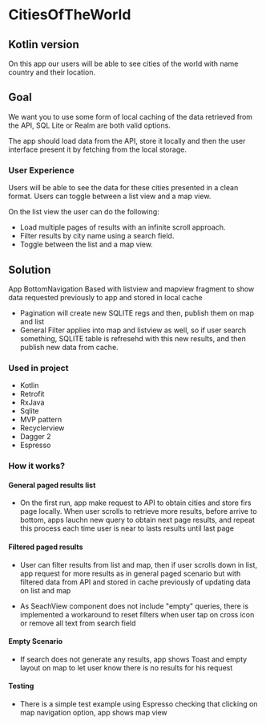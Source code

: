 
# CitiesOfTheWorld
## Kotlin version

On this app our users will be able to see cities of the world with name country and their location.

## Goal

We want you to use some form of local caching of the data retrieved from the API, SQL Lite or Realm are both valid options.  
 
The app should load data from the API, store it locally and then the user interface present it by fetching from the local storage. 

### User Experience

Users will be able to see the data for these cities presented in a clean format.  Users can toggle between a list view and a map view.

On the list view the user can do the following: 
- Load multiple pages of results with an infinite scroll approach. 
- Filter results by city name using a search field. 
- Toggle between the list and a map view.

## Solution

App BottomNavigation Based with listview and mapview fragment to show data requested previously to app and stored in local cache

- Pagination will create new SQLITE regs and then, publish them on map and list
- General Filter applies into map and listview as well, so if user search something, SQLITE table is refresehd with this new results, and then publish new data from cache.

### Used in project

- Kotlin
- Retrofit
- RxJava
- Sqlite
- MVP pattern
- Recyclerview
- Dagger 2
- Espresso

### How it works?

#### General paged results list

- On the first run, app make request to API to obtain cities and store firs page locally. When user scrolls to retrieve more results, before arrive to bottom, apps lauchn new query to obtain next page results, and repeat this process each time user is near to lasts results until last page

#### Filtered paged results

- User can filter results from list and map, then if user scrolls down in list, app request for more results as in general paged scenario but with filtered data from API and stored in cache previously of updating data on list and map

- As SeachView component does not include "empty" queries, there is implemented a workaround to reset filters when user tap on cross icon or remove all text from search field

#### Empty Scenario

- If search does not generate any results, app shows Toast and empty layout on map to let user know there is no results for his request

#### Testing

- There is a simple test example using Espresso checking that clicking on map navigation option, app shows map view
